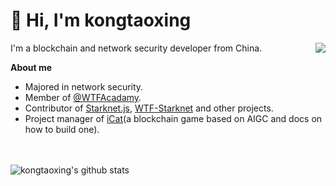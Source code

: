 # 👋 Hi, I'm kongtaoxing

<img align="right" src="https://githuub-readme-stats.vercel.app/api/top-langs?username=kongtaoxing&langs_count=8&show_icons=true&count_private=true&hide=html,css&theme=github_dark"></img>
I'm a blockchain and network security developer from China.

**About me**

- Majored in network security.
- Member of [@WTFAcadamy](https://github.com/WTFAcademy).
- Contributor of [Starknet.js](https://github.com/starknet-io/starknet.js), [WTF-Starknet](https://github.com/WTFAcademy/WTF-Starknet) and other projects.
- Project manager of [iCat](https://github.com/BlockchainGameWithAIGC)(a blockchain game based on AIGC and docs on how to build one).

<!---
kongtaoxing/kongtaoxing is a ✨ special ✨ repository because its `README.md` (this file) appears on your GitHub profile.
You can click the Preview link to take a look at your changes.
--->
<br></br>![kongtaoxing's github stats](https://githuub-readme-stats.vercel.app/api?username=kongtaoxing&show_icons=true&count_private=true&theme=github_dark)



